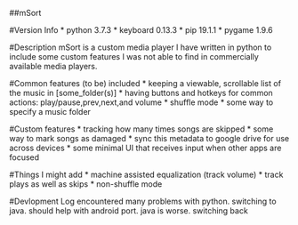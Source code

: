 ##mSort

#Version Info
	* python 3.7.3
	* keyboard 0.13.3
	* pip 19.1.1
	* pygame 1.9.6
	
#Description
mSort is a custom media player I have written in python to include some custom features I was not able to find in commercially available media players.

#Common features (to be) included
	* keeping a viewable, scrollable list of the music in [some_folder(s)]
	* having buttons and hotkeys for common actions: play/pause,prev,next,and volume
	* shuffle mode
	* some way to specify a music folder

#Custom features
	* tracking how many times songs are skipped
	* some way to mark songs as damaged
	* sync this metadata to google drive for use across devices
	* some minimal UI that receives input when other apps are focused

#Things I might add
	* machine assisted equalization (track volume)
	* track plays as well as skips
	* non-shuffle mode

#Devlopment Log
encountered many problems with python. switching to java. should help with android port.
java is worse. switching back